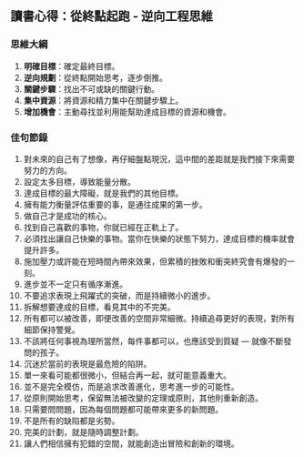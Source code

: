 ## 讀書心得：從終點起跑 - 逆向工程思維

### **思維大綱**
1. **明確目標**：確定最終目標。
2. **逆向規劃**：從終點開始思考，逐步倒推。
3. **關鍵步驟**：找出不可或缺的關鍵行動。
4. **集中資源**：將資源和精力集中在關鍵步驟上。
5. **增加機會**：主動尋找並利用能幫助達成目標的資源和機會。

### **佳句節錄**
1. 對未來的自己有了想像，再仔細盤點現況，這中間的差距就是我們接下來需要努力的方向。
2. 設定太多目標，導致能量分散。
3. 達成目標的最大障礙，就是我們的其他目標。
4. 擁有能力衡量評估重要的事，是通往成果的第一步。
5. 做自己才是成功的核心。
6. 找到自己喜歡的事物，你就已經在正軌上了。
7. 必須找出讓自己快樂的事物。當你在快樂的狀態下努力，達成目標的機率就會提升許多。
8. 施加壓力或許能在短時間內帶來效果，但累積的挫敗和衝突終究會有爆發的一刻。
9. 進步並不一定只有循序漸進。
10. 不要追求表現上飛躍式的突破，而是持續微小的進步。
11. 拆解想要達成的目標，看見其中的不完美。
12. 所有都可以被改善，即便改善的空間非常細微。持續追尋更好的表現，對所有細節保持警覺。
13. 不該將任何事視為理所當然，每件事都可以，也應該受到質疑 — 就像不斷發問的孩子。
14. 沉迷於當前的表現是最危險的陷阱。
15. 單一來看可能都很微小，但結合再一起，就可能意義重大。
16. 並不是完全模仿，而是追求改善進化，思考進一步的可能性。
17. 從原則開始思考，保留無法被改變的定理或原則，其他則重新創造。
18. 只需要問問題，因為每個問題都可能帶來更多的新問題。
19. 不是所有的缺陷都是劣勢。
20. 完美的計劃，就是隨時調整計劃。
21. 讓人們相信擁有犯錯的空間，就能創造出冒險和創新的環境。